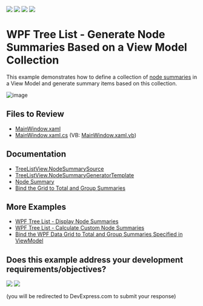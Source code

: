 <!-- default badges list -->
![](https://img.shields.io/endpoint?url=https://codecentral.devexpress.com/api/v1/VersionRange/128657887/24.2.1%2B)
[![](https://img.shields.io/badge/Open_in_DevExpress_Support_Center-FF7200?style=flat-square&logo=DevExpress&logoColor=white)](https://supportcenter.devexpress.com/ticket/details/T506283)
[![](https://img.shields.io/badge/📖_How_to_use_DevExpress_Examples-e9f6fc?style=flat-square)](https://docs.devexpress.com/GeneralInformation/403183)
[![](https://img.shields.io/badge/💬_Leave_Feedback-feecdd?style=flat-square)](#does-this-example-address-your-development-requirementsobjectives)
<!-- default badges end -->

# WPF Tree List - Generate Node Summaries Based on a View Model Collection

This example demonstrates how to define a collection of [node summaries](https://docs.devexpress.com/WPF/118490/controls-and-libraries/data-grid/data-summaries/node-summary) in a View Model and generate summary items based on this collection.

![image](https://github.com/DevExpress-Examples/how-to-show-node-summaries-based-on-a-source-collection-t506283/assets/65009440/24f4fda2-df05-480c-bb34-7a447481881b)

## Files to Review

* [MainWindow.xaml](./CS/TreeList_DataBinding/MainWindow.xaml)
* [MainWindow.xaml.cs](./CS/TreeList_DataBinding/MainWindow.xaml.cs) (VB: [MainWindow.xaml.vb](./VB/TreeList_DataBinding/MainWindow.xaml.vb))

## Documentation

* [TreeListView.NodeSummarySource](https://docs.devexpress.com/WPF/DevExpress.Xpf.Grid.TreeListView.NodeSummarySource)
* [TreeListView.NodeSummaryGeneratorTemplate](https://docs.devexpress.com/WPF/DevExpress.Xpf.Grid.TreeListView.NodeSummaryGeneratorTemplate)
* [Node Summary](https://docs.devexpress.com/WPF/118490/controls-and-libraries/data-grid/data-summaries/node-summary)
* [Bind the Grid to Total and Group Summaries](https://docs.devexpress.com/WPF/10124/controls-and-libraries/data-grid/mvvm-enhancements/examples/binding-to-total-and-group-summaries)

## More Examples

* [WPF Tree List - Display Node Summaries](https://github.com/DevExpress-Examples/how-to-show-node-summaries-in-treelistview-t506323)
* [WPF Tree List - Calculate Custom Node Summaries](https://github.com/DevExpress-Examples/how-to-calculate-custom-node-summaries-in-treelistview-t506349)
* [Bind the WPF Data Grid to Total and Group Summaries Specified in ViewModel](https://github.com/DevExpress-Examples/wpf-mvvm-how-to-bind-the-gridcontrol-to-total-and-group-summaries-specified-in-viewmodel)
<!-- feedback -->
## Does this example address your development requirements/objectives?

[<img src="https://www.devexpress.com/support/examples/i/yes-button.svg"/>](https://www.devexpress.com/support/examples/survey.xml?utm_source=github&utm_campaign=wpf-tree-list-generate-node-summaries-from-collection&~~~was_helpful=yes) [<img src="https://www.devexpress.com/support/examples/i/no-button.svg"/>](https://www.devexpress.com/support/examples/survey.xml?utm_source=github&utm_campaign=wpf-tree-list-generate-node-summaries-from-collection&~~~was_helpful=no)

(you will be redirected to DevExpress.com to submit your response)
<!-- feedback end -->
